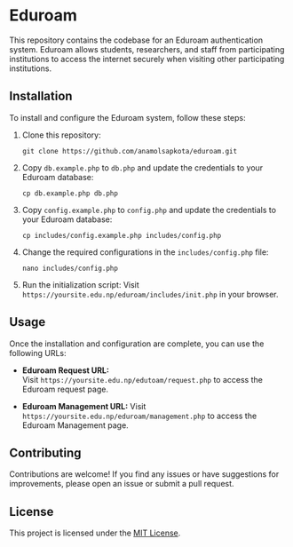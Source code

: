 # Eduroam

This repository contains the codebase for an Eduroam authentication system. Eduroam allows students, researchers, and staff from participating institutions to access the internet securely when visiting other participating institutions.

## Installation

To install and configure the Eduroam system, follow these steps:

1. Clone this repository:
    ```
    git clone https://github.com/anamolsapkota/eduroam.git
    ```

2. Copy `db.example.php` to `db.php` and update the credentials to your Eduroam database:
    ```
    cp db.example.php db.php
    ```
    
3. Copy `config.example.php` to `config.php` and update the credentials to your Eduroam database:
    ```
    cp includes/config.example.php includes/config.php
    ```

4. Change the required configurations in the `includes/config.php` file:
    ```
    nano includes/config.php
    ```

5. Run the initialization script:
    Visit `https://yoursite.edu.np/eduroam/includes/init.php` in your browser.

## Usage

Once the installation and configuration are complete, you can use the following URLs:

- **Eduroam Request URL:**  
  Visit `https://yoursite.edu.np/edutoam/request.php` to access the Eduroam request page.

- **Eduroam Management URL:**
  Visit `https://yoursite.edu.np/eduroam/management.php` to access the Eduroam Management page.

## Contributing

Contributions are welcome! If you find any issues or have suggestions for improvements, please open an issue or submit a pull request.

## License

This project is licensed under the [MIT License](LICENSE).
